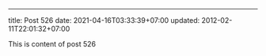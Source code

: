 ---
title: Post 526
date: 2021-04-16T03:33:39+07:00
updated: 2012-02-11T22:01:32+07:00

This is content of post 526